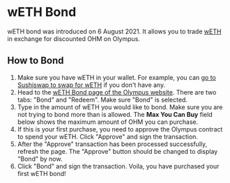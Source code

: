 # wETH Bond

wETH bond was introduced on 6 August 2021. It allows you to trade [wETH](https://weth.io/) in exchange for discounted OHM on Olympus.

## How to Bond

1. Make sure you have wETH in your wallet. For example, you can [go to Sushiswap to swap for wETH](https://app.sushi.com/swap?inputCurrency=&outputCurrency=0xC02aaA39b223FE8D0A0e5C4F27eAD9083C756Cc2) if you don't have any.
2. Head to the [wETH Bond page of the Olympus website](https://app.olympusdao.finance/#/bonds/eth). There are two tabs: "Bond" and "Redeem". Make sure "Bond" is selected.
3. Type in the amount of wETH you would like to bond. Make sure you are not trying to bond more than is allowed. The **Max You Can Buy** field below shows the maximum amount of OHM you can purchase.
4. If this is your first purchase, you need to approve the Olympus contract to spend your wETH. Click "Approve" and sign the transaction.
5. After the "Approve" transaction has been processed successfully, refresh the page. The "Approve" button should be changed to display "Bond" by now.
6. Click "Bond" and sign the transaction. Voila, you have purchased your first wETH bond!

